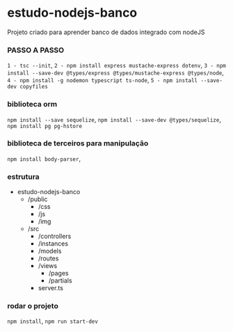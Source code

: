 # estudo-nodejs-banco
Projeto criado para aprender banco de dados integrado com nodeJS

### PASSO A PASSO

`1 - tsc --init`,
`2 - npm install express mustache-express dotenv`,
`3 - npm install --save-dev @types/express @types/mustache-express @types/node`,
`4 - npm install -g nodemon typescript ts-node`,
`5 - npm install --save-dev copyfiles`

### biblioteca orm
`npm install --save sequelize`,
`npm install --save-dev @types/sequelize`,
`npm install pg pg-hstore`

### biblioteca de terceiros para manipulação

`npm install body-parser`,

### estrutura

- estudo-nodejs-banco
    - /public
        - /css
        - /js
        - /img
    - /src
        - /controllers
        - /instances
        - /models
        - /routes
        - /views
            - /pages
            - /partials
        - server.ts

### rodar o projeto
`npm install`,
`npm run start-dev`